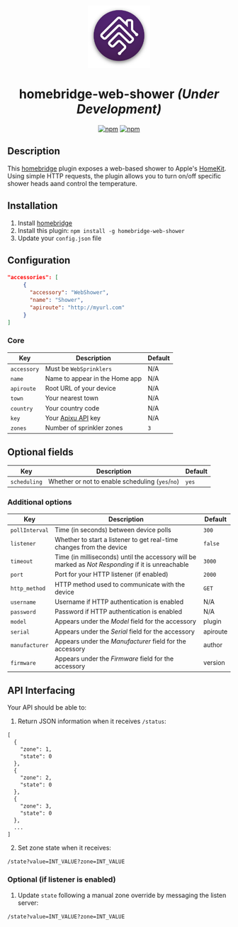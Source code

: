 <p align="center">
  <a href="https://github.com/homebridge/homebridge"><img src="https://raw.githubusercontent.com/homebridge/branding/master/logos/homebridge-color-round-stylized.png" height="140"></a>
</p>

<span align="center">

# homebridge-web-shower _(Under Development)_

[![npm](https://img.shields.io/npm/v/homebridge-web-shower.svg)](https://www.npmjs.com/package/homebridge-web-shower) [![npm](https://img.shields.io/npm/dt/homebridge-web-shower.svg)](https://www.npmjs.com/package/homebridge-web-shower)

</span>

## Description

This [homebridge](https://github.com/homebridge/homebridge) plugin exposes a web-based shower to Apple's [HomeKit](http://www.apple.com/ios/home/). Using simple HTTP requests, the plugin allows you to turn on/off specific shower heads aand control the temperature.

## Installation

1. Install [homebridge](https://github.com/homebridge/homebridge#installation)
2. Install this plugin: `npm install -g homebridge-web-shower`
3. Update your `config.json` file

## Configuration

```json
"accessories": [
     {
       "accessory": "WebShower",
       "name": "Shower",
       "apiroute": "http://myurl.com"
     }
]
```

### Core
| Key | Description | Default |
| --- | --- | --- |
| `accessory` | Must be `WebSprinklers` | N/A |
| `name` | Name to appear in the Home app | N/A |
| `apiroute` | Root URL of your device | N/A |
| `town` | Your nearest town | N/A |
| `country` | Your country code | N/A |
| `key` | Your [Apixu API](https://www.apixu.com) key  | N/A |
| `zones` | Number of sprinkler zones  | `3` |

## Optional fields
| Key | Description | Default |
| --- | --- | --- |
| `scheduling` | Whether or not to enable scheduling (`yes`/`no`)  | `yes` |

### Additional options
| Key | Description | Default |
| --- | --- | --- |
| `pollInterval` | Time (in seconds) between device polls | `300` |
| `listener` | Whether to start a listener to get real-time changes from the device | `false` |
| `timeout` | Time (in milliseconds) until the accessory will be marked as _Not Responding_ if it is unreachable | `3000` |
| `port` | Port for your HTTP listener (if enabled) | `2000` |
| `http_method` | HTTP method used to communicate with the device | `GET` |
| `username` | Username if HTTP authentication is enabled | N/A |
| `password` | Password if HTTP authentication is enabled | N/A |
| `model` | Appears under the _Model_ field for the accessory | plugin |
| `serial` | Appears under the _Serial_ field for the accessory | apiroute |
| `manufacturer` | Appears under the _Manufacturer_ field for the accessory | author |
| `firmware` | Appears under the _Firmware_ field for the accessory | version |

## API Interfacing

Your API should be able to:

1. Return JSON information when it receives `/status`:
```
[
  {
    "zone": 1,
    "state": 0
  },
  {
    "zone": 2,
    "state": 0
  },
  {
    "zone": 3,
    "state": 0
  },
  ...
]
```

2. Set zone state when it receives:
```
/state?value=INT_VALUE?zone=INT_VALUE
```

### Optional (if listener is enabled)

1. Update `state` following a manual zone override by messaging the listen server:
```
/state?value=INT_VALUE?zone=INT_VALUE
```
